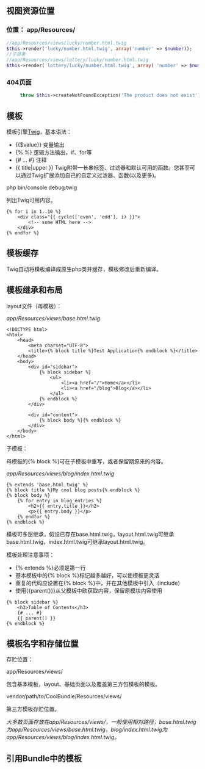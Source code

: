 ## 视图资源位置

### 位置： app/Resources/

```php
//app/Resources/views/lucky/number.html.twig
$this->render('lucky/number.html.twig', array('number' => $number));
//子目录
//app/Resources/views/lottery/lucky/number.html.twig
$this->render('lottery/lucky/number.html.twig', array( 'number' => $number,));
```

### 404页面

```php
     throw $this->createNotFoundException('The product does not exist');
```

## 模板

模板引擎[Twig](https://twig.symfony.com/)，基本语法：
 * {{$value}} 变量输出
 * {%  %} 逻辑方法输出，if、for等
 * {# ... #} 注释
 * {{ title|upper }} Twig附带一长串标签、过滤器和默认可用的函数。您甚至可以通过Twig扩展添加自己的自定义过滤器、函数(以及更多)。
 
php bin/console debug:twig 

列出Twig可用内容。

```
{% for i in 1..10 %}
    <div class="{{ cycle(['even', 'odd'], i) }}">
        <!-- some HTML here -->
    </div>
{% endfor %}
```

## 模板缓存

Twig自动将模板编译成原生php类并缓存，模板修改后重新编译。

## 模板继承和布局

layout文件（母模板）：

*app/Resources/views/base.html.twig*

```
<!DOCTYPE html>
<html>
    <head>
        <meta charset="UTF-8">
        <title>{% block title %}Test Application{% endblock %}</title>
    </head>
    <body>
        <div id="sidebar">
            {% block sidebar %}
                <ul>
                    <li><a href="/">Home</a></li>
                    <li><a href="/blog">Blog</a></li>
                </ul>
            {% endblock %}
        </div>

        <div id="content">
            {% block body %}{% endblock %}
        </div>
    </body>
</html>
```

子模板：

母模板的{% block %}可在子模板中重写，或者保留期原来的内容。

*app/Resources/views/blog/index.html.twig*

```
{% extends 'base.html.twig' %}
{% block title %}My cool blog posts{% endblock %}
{% block body %}
    {% for entry in blog_entries %}
        <h2>{{ entry.title }}</h2>
        <p>{{ entry.body }}</p>
    {% endfor %}
{% endblock %}
```

模板可多层继承，假设已存在base.html.twig，layout.html.twig可继承base.html.twig，index.html.twig可继承layout.html.twig。

模板处理注意事项：

* {% extends %}必须是第一行
* 基本模板中的{% block %}标记越多越好，可以使模板更灵活
* 重复的代码应设置在{% block %}中，并在其他模板中引入（include）
* 使用{{parent()}}从父模板中欧获取内容，保留原模块内容使用

```
{% block sidebar %}
    <h3>Table of Contents</h3>
    {# ... #}
    {{ parent() }}
{% endblock %}
```

## 模板名字和存储位置

存贮位置：

app/Resources/views/

包含基本模板，layout、基础页面以及覆盖第三方包模板的模板。

vendor/path/to/CoolBundle/Resources/views/

第三方模板存贮位置。

*大多数页面存放在app/Resources/views/，一般使用相对路径，base.html.twig为app/Resources/views/base.html.twig，blog/index.html.twig为app/Resources/views/blog/index.html.twig。*

## 引用Bundle中的模板




